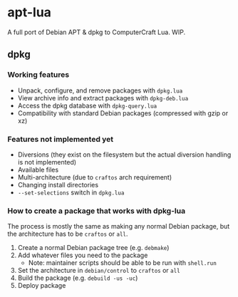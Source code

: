# apt-lua
A full port of Debian APT & dpkg to ComputerCraft Lua. WIP.

## dpkg
### Working features
* Unpack, configure, and remove packages with `dpkg.lua`
* View archive info and extract packages with `dpkg-deb.lua`
* Access the dpkg database with `dpkg-query.lua`
* Compatibility with standard Debian packages (compressed with gzip or xz)

### Features not implemented yet
* Diversions (they exist on the filesystem but the actual diversion handling is not implemented)
* Available files
* Multi-architecture (due to `craftos` arch requirement)
* Changing install directories
* `--set-selections` switch in `dpkg.lua`

### How to create a package that works with dpkg-lua
The process is mostly the same as making any normal Debian package, but the architecture has to be `craftos` or `all`.
1. Create a normal Debian package tree (e.g. `debmake`)
2. Add whatever files you need to the package
    * Note: maintainer scripts should be able to be run with `shell.run`
3. Set the architecture in `debian/control` to `craftos` or `all`
4. Build the package (e.g. `debuild -us -uc`)
6. Deploy package